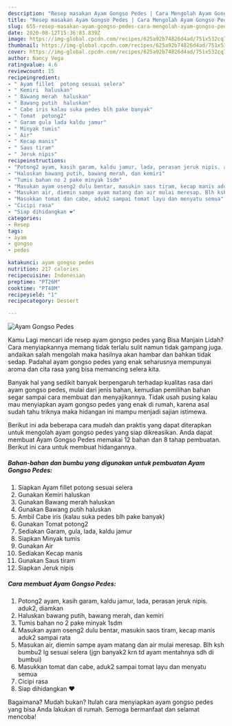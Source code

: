```yaml
---
description: "Resep masakan Ayam Gongso Pedes | Cara Mengolah Ayam Gongso Pedes Yang Mudah Dan Praktis"
title: "Resep masakan Ayam Gongso Pedes | Cara Mengolah Ayam Gongso Pedes Yang Mudah Dan Praktis"
slug: 655-resep-masakan-ayam-gongso-pedes-cara-mengolah-ayam-gongso-pedes-yang-mudah-dan-praktis
date: 2020-08-12T15:36:03.839Z
image: https://img-global.cpcdn.com/recipes/625a92b74826d4ad/751x532cq70/ayam-gongso-pedes-foto-resep-utama.jpg
thumbnail: https://img-global.cpcdn.com/recipes/625a92b74826d4ad/751x532cq70/ayam-gongso-pedes-foto-resep-utama.jpg
cover: https://img-global.cpcdn.com/recipes/625a92b74826d4ad/751x532cq70/ayam-gongso-pedes-foto-resep-utama.jpg
author: Nancy Vega
ratingvalue: 4.6
reviewcount: 15
recipeingredient:
- " Ayam fillet  potong sesuai selera"
- " Kemiri  haluskan"
- " Bawang merah  haluskan"
- " Bawang putih  haluskan"
- " Cabe iris kalau suka pedes blh pake banyak"
- " Tomat  potong2"
- " Garam gula lada kaldu jamur"
- " Minyak tumis"
- " Air"
- " Kecap manis"
- " Saus tiram"
- " Jeruk nipis"
recipeinstructions:
- "Potong2 ayam, kasih garam, kaldu jamur, lada, perasan jeruk nipis. aduk2, diamkan"
- "Haluskan bawang putih, bawang merah, dan kemiri"
- "Tumis bahan no 2 pake minyak 1sdm"
- "Masukan ayam oseng2 dulu bentar, masukin saos tiram, kecap manis aduk2 sampai rata"
- "Masukan air, diemin sampe ayam matang dan air mulai meresap. Blh ksh bumbu2 lg sesuai selera (jgn banyak2 krn td ayam mentahnya sdh di bumbui)"
- "Masukkan tomat dan cabe, aduk2 sampai tomat layu dan menyatu semua"
- "Cicipi rasa"
- "Siap dihidangkan ❤️"
categories:
- Resep
tags:
- ayam
- gongso
- pedes

katakunci: ayam gongso pedes 
nutrition: 217 calories
recipecuisine: Indonesian
preptime: "PT26M"
cooktime: "PT48M"
recipeyield: "1"
recipecategory: Dessert

---
```



![Ayam Gongso Pedes](https://img-global.cpcdn.com/recipes/625a92b74826d4ad/751x532cq70/ayam-gongso-pedes-foto-resep-utama.jpg)

Kamu Lagi mencari ide resep ayam gongso pedes yang Bisa Manjain Lidah? Cara menyiapkannya memang tidak terlalu sulit namun tidak gampang juga. andaikan salah mengolah maka hasilnya akan hambar dan bahkan tidak sedap. Padahal ayam gongso pedes yang enak seharusnya mempunyai aroma dan cita rasa yang bisa memancing selera kita.



Banyak hal yang sedikit banyak berpengaruh terhadap kualitas rasa dari ayam gongso pedes, mulai dari jenis bahan, kemudian pemilihan bahan segar sampai cara membuat dan menyajikannya. Tidak usah pusing kalau mau menyiapkan ayam gongso pedes yang enak di rumah, karena asal sudah tahu triknya maka hidangan ini mampu menjadi sajian istimewa.


Berikut ini ada beberapa cara mudah dan praktis yang dapat diterapkan untuk mengolah ayam gongso pedes yang siap dikreasikan. Anda dapat membuat Ayam Gongso Pedes memakai 12 bahan dan 8 tahap pembuatan. Berikut ini cara untuk membuat hidangannya.

<!--inarticleads1-->

##### Bahan-bahan dan bumbu yang digunakan untuk pembuatan Ayam Gongso Pedes:

1. Siapkan  Ayam fillet  potong sesuai selera
1. Gunakan  Kemiri  haluskan
1. Gunakan  Bawang merah  haluskan
1. Gunakan  Bawang putih  haluskan
1. Ambil  Cabe iris (kalau suka pedes blh pake banyak)
1. Gunakan  Tomat  potong2
1. Sediakan  Garam, gula, lada, kaldu jamur
1. Siapkan  Minyak tumis
1. Gunakan  Air
1. Sediakan  Kecap manis
1. Gunakan  Saus tiram
1. Siapkan  Jeruk nipis




<!--inarticleads2-->

##### Cara membuat Ayam Gongso Pedes:

1. Potong2 ayam, kasih garam, kaldu jamur, lada, perasan jeruk nipis. aduk2, diamkan
1. Haluskan bawang putih, bawang merah, dan kemiri
1. Tumis bahan no 2 pake minyak 1sdm
1. Masukan ayam oseng2 dulu bentar, masukin saos tiram, kecap manis aduk2 sampai rata
1. Masukan air, diemin sampe ayam matang dan air mulai meresap. Blh ksh bumbu2 lg sesuai selera (jgn banyak2 krn td ayam mentahnya sdh di bumbui)
1. Masukkan tomat dan cabe, aduk2 sampai tomat layu dan menyatu semua
1. Cicipi rasa
1. Siap dihidangkan ❤️




Bagaimana? Mudah bukan? Itulah cara menyiapkan ayam gongso pedes yang bisa Anda lakukan di rumah. Semoga bermanfaat dan selamat mencoba!
